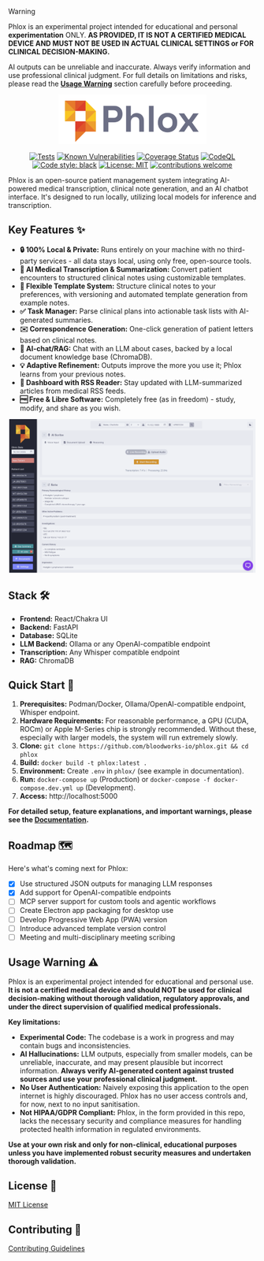 > [!WARNING]
> Phlox is an experimental project intended for educational and personal **experimentation** ONLY.
> **AS PROVIDED, IT IS NOT A CERTIFIED MEDICAL DEVICE AND MUST NOT BE USED IN ACTUAL CLINICAL SETTINGS or FOR CLINICAL DECISION-MAKING.**
>
> AI outputs can be unreliable and inaccurate. Always verify information and use professional clinical judgment.
> For full details on limitations and risks, please read the **[Usage Warning](#usage-warning-️)** section carefully before proceeding.

<p align="center">
  <img src="/docs/images/readme_logo.png" width="300" alt="Phlox Logo">
</p>

<div align="center">

[![Tests](https://github.com/bloodworks-io/phlox/actions/workflows/coverage.yml/badge.svg)](https://github.com/bloodworks-io/phlox/actions/workflows/coverage.yml)
[![Known Vulnerabilities](https://snyk.io/test/github/bloodworks-io/phlox/badge.svg)](https://snyk.io/test/github/bloodworks-io/phlox/badge.svg)
[![Coverage Status](https://coveralls.io/repos/github/bloodworks-io/phlox/badge.svg?branch=main)](https://coveralls.io/github/bloodworks-io/phlox?branch=main)
[![CodeQL](https://github.com/bloodworks-io/phlox/actions/workflows/github-code-scanning/codeql/badge.svg)](https://github.com/bloodworks-io/phlox/actions/workflows/github-code-scanning/codeql)
[![Code style: black](https://img.shields.io/badge/code%20style-black-000000.svg)](https://github.com/psf/black)
[![License: MIT](https://img.shields.io/badge/License-MIT-yellow.svg)](https://opensource.org/licenses/MIT)
[![contributions welcome](https://img.shields.io/badge/contributions-welcome-brightgreen.svg?style=flat)](https://github.com/bloodworks-io/phlox/issues)

</div>

Phlox is an open-source patient management system integrating AI-powered medical transcription, clinical note generation, and an AI chatbot interface. It's designed to run locally, utilizing local models for inference and transcription.

## Key Features ✨

- **🔒 100% Local & Private:** Runs entirely on your machine with no third-party services - all data stays local, using only free, open-source tools.
- **🎤 AI Medical Transcription & Summarization:** Convert patient encounters to structured clinical notes using customizable templates.
- **📝 Flexible Template System:**  Structure clinical notes to your preferences, with versioning and automated template generation from example notes.
- **✅ Task Manager:**  Parse clinical plans into actionable task lists with AI-generated summaries.
- **✉️  Correspondence Generation:**  One-click generation of patient letters based on clinical notes.
- **🤖 AI-chat/RAG:** Chat with an LLM about cases, backed by a local document knowledge base (ChromaDB).
- **💡 Adaptive Refinement:** Outputs improve the more you use it; Phlox learns from your previous notes.
- **📰 Dashboard with RSS Reader:** Stay updated with LLM-summarized articles from medical RSS feeds.
- **🆓 Free & Libre Software:** Completely free (as in freedom) - study, modify, and share as you wish.

<p align="center">
  <img src="/docs/images/transcription.png" width="500" alt="Phlox Logo">
</p>

## Stack 🛠️

- **Frontend:** React/Chakra UI
- **Backend:** FastAPI
- **Database:** SQLite
- **LLM Backend:** Ollama or any OpenAI-compatible endpoint
- **Transcription:** Any Whisper compatible endpoint
- **RAG:** ChromaDB

## Quick Start 🚀

1. **Prerequisites:** Podman/Docker, Ollama/OpenAI-compatible endpoint, Whisper endpoint.
2. **Hardware Requirements:** For reasonable performance, a GPU (CUDA, ROCm) or Apple M-Series chip is strongly recommended. Without these, especially with larger models, the system will run extremely slowly.
3. **Clone:** `git clone https://github.com/bloodworks-io/phlox.git && cd phlox`
4. **Build:** `docker build -t phlox:latest .`
5. **Environment:** Create `.env` in `phlox/` (see example in documentation).
6. **Run:** `docker-compose up` (Production) or `docker-compose -f docker-compose.dev.yml up` (Development).
7. **Access:** http://localhost:5000

**For detailed setup, feature explanations, and important warnings, please see the [Documentation](./docs/README.md).**

## Roadmap 🗺️

Here's what's coming next for Phlox:

- [x] Use structured JSON outputs for managing LLM responses
- [x] Add support for OpenAI-compatible endpoints
- [ ] MCP server support for custom tools and agentic workflows
- [ ] Create Electron app packaging for desktop use
- [ ] Develop Progressive Web App (PWA) version
- [ ] Introduce advanced template version control
- [ ] Meeting and multi-disciplinary meeting scribing

## Usage Warning ⚠️

Phlox is an experimental project intended for educational and personal use. **It is not a certified medical device and should NOT be used for clinical decision-making without thorough validation, regulatory approvals, and under the direct supervision of qualified medical professionals.**

**Key limitations:**

*   **Experimental Code:**  The codebase is a work in progress and may contain bugs and inconsistencies.
*   **AI Hallucinations:** LLM outputs, especially from smaller models, can be unreliable, inaccurate, and may present plausible but incorrect information. **Always verify AI-generated content against trusted sources and use your professional clinical judgment.**
*   **No User Authentication:**  Naively exposing this application to the open internet is highly discouraged. Phlox has no user access controls and, for now, next to no input sanitisation.
*   **Not HIPAA/GDPR Compliant:**  Phlox, in the form provided in this repo, lacks the necessary security and compliance measures for handling protected health information in regulated environments.

**Use at your own risk and only for non-clinical, educational purposes unless you have implemented robust security measures and undertaken thorough validation.**

## License 📄

[MIT License](LICENSE)

## Contributing 🤝

[Contributing Guidelines](.github/CONTRIBUTING.md)
